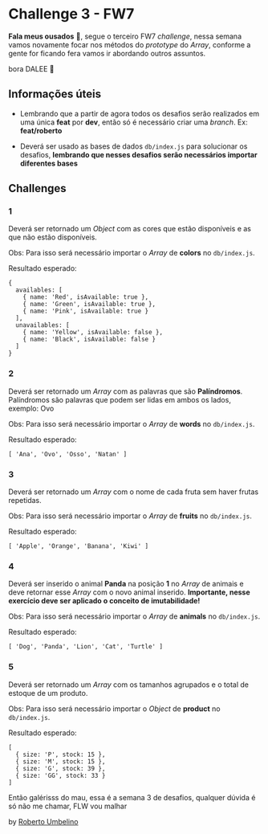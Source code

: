 # Challenge 3 - FW7

**Fala meus ousados** 👊, segue o terceiro FW7 _challenge_, nessa semana vamos novamente focar nos métodos do _prototype_ do _Array_, conforme a gente for ficando fera vamos ir abordando outros assuntos.

bora DALEE 🤟

## Informações úteis

- Lembrando que a partir de agora todos os desafios serão realizados em uma única **feat** por **dev**, então só é necessário criar uma _branch_.
  Ex: **feat/roberto**

- Deverá ser usado as bases de dados `db/index.js` para solucionar os desafios, **lembrando que nesses desafios serão necessários importar diferentes bases**

## Challenges

### 1

Deverá ser retornado um _Object_ com as cores que estão disponíveis e as que não estão disponíveis.

Obs: Para isso será necessário importar o _Array_ de **colors** no `db/index.js`.

Resultado esperado:

```
{
  availables: [
    { name: 'Red', isAvailable: true },
    { name: 'Green', isAvailable: true },
    { name: 'Pink', isAvailable: true }
  ],
  unavailables: [
    { name: 'Yellow', isAvailable: false },
    { name: 'Black', isAvailable: false }
  ]
}
```

### 2

Deverá ser retornado um _Array_ com as palavras que são **Palíndromos**. Palíndromos são palavras que podem ser lidas em ambos os lados, exemplo: Ovo

Obs: Para isso será necessário importar o _Array_ de **words** no `db/index.js`.

Resultado esperado:

```
[ 'Ana', 'Ovo', 'Osso', 'Natan' ]
```

### 3

Deverá ser retornado um _Array_ com o nome de cada fruta sem haver frutas repetidas.

Obs: Para isso será necessário importar o _Array_ de **fruits** no `db/index.js`.

Resultado esperado:

```
[ 'Apple', 'Orange', 'Banana', 'Kiwi' ]
```

### 4

Deverá ser inserido o animal **Panda** na posição **1** no _Array_ de animais e deve retornar esse _Array_ com o novo animal inserido. **Importante, nesse exercício deve ser aplicado o conceito de imutabilidade!**

Obs: Para isso será necessário importar o _Array_ de **animals** no `db/index.js`.

Resultado esperado:

```
[ 'Dog', 'Panda', 'Lion', 'Cat', 'Turtle' ]
```

### 5

Deverá ser retornado um _Array_ com os tamanhos agrupados e o total de estoque de um produto.

Obs: Para isso será necessário importar o _Object_ de **product** no `db/index.js`.

Resultado esperado:

```
[
  { size: 'P', stock: 15 },
  { size: 'M', stock: 15 },
  { size: 'G', stock: 39 },
  { size: 'GG', stock: 33 }
]
```

Então galérisss do mau, essa é a semana 3 de desafios, qualquer dúvida é só não me chamar, FLW vou malhar

by [Roberto Umbelino](https://github.com/robertoumbelino)
